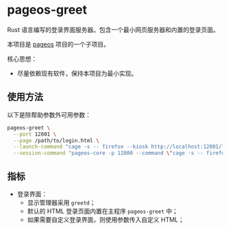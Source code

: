 # pageos-greet

Rust 语言编写的登录界面服务器。包含一个最小网页服务器和内置的登录页面。

本项目是 [pageos](https://github.com/swaybien/pageos) 项目的一个子项目。

核心思想：

- 尽量依赖现有软件，保持本项目为最小实现。

## 使用方法

以下是除帮助参数外可用参数：

```sh
pageos-greet \
  --port 12801 \
  --page /path/to/login.html \
  --launch-command "cage -s -- firefox --kiosk http://localhost:12801/login" \
  --session-command "pageos-core -p 12800 --command \"cage -s -- firefox --kiosk --no-remote http://localhost:12800\""
```

## 指标

- 登录界面：
  - 显示管理器采用 `greetd`；
  - 默认的 HTML 登录页面内置在主程序 `pageos-greet` 中；
  - 如果需要自定义登录界面，则使用参数传入自定义 HTML；
